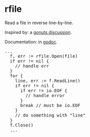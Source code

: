 rfile
=====

Read a file in reverse line-by-line.

Inspired by: a [gonuts discussion][gonuts].

Documentation: in [godoc][godoc].

<pre>
...
  f, err := rfile.Open(file)
  if err != nil {
    // handle err
  }
  for {
    line, err := f.ReadLine()
    if err != nil {
      if err != io.EOF {
        // handle error
      }
      break // must be io.EOF
    }
    // do something with "line"
  }
  f.Close()
  ...
</pre>

[gonuts]: https://groups.google.com/forum/?fromgroups#!topic/golang-nuts/a0NRB-spRhc
[godoc]: https://godoc.org/github.com/clbanning/rfile

